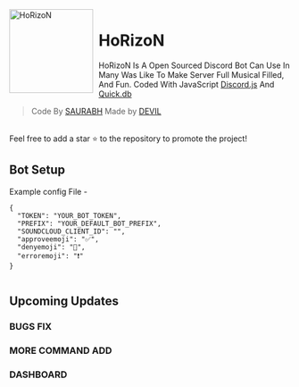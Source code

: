 <img width="150" height="150" align="left" style="float: left; margin: 0 10px 0 0;" alt="HoRizoN" src="https://media.discordapp.net/attachments/873625985180893276/873829505091919892/iMyDIYIcon.png">  

# HoRizoN


HoRizoN Is A Open Sourced Discord Bot Can Use In Many Was Like To Make Server Full Musical Filled, And Fun. Coded With JavaScript [Discord.js](https://discord.js.org) And [Quick.db](https://quickdb.js.org/) 
> Code By [SAURABH](https://github.com/SAURABH-777/)
> Made by
[DEVIL](https://www.github.com/DEVILX100/)

<br> Feel free to add a star ⭐ to the repository to promote the project!

## Bot Setup

Example config File - 
```
{
  "TOKEN": "YOUR_BOT_TOKEN",
  "PREFIX": "YOUR_DEFAULT_BOT_PREFIX",
  "SOUNDCLOUD_CLIENT_ID": "",
  "approveemoji": "✅",
  "denyemoji": "🚫",
  "erroremoji": "️❗"
}


```

## Upcoming Updates

### BUGS FIX
### MORE COMMAND ADD
### DASHBOARD

